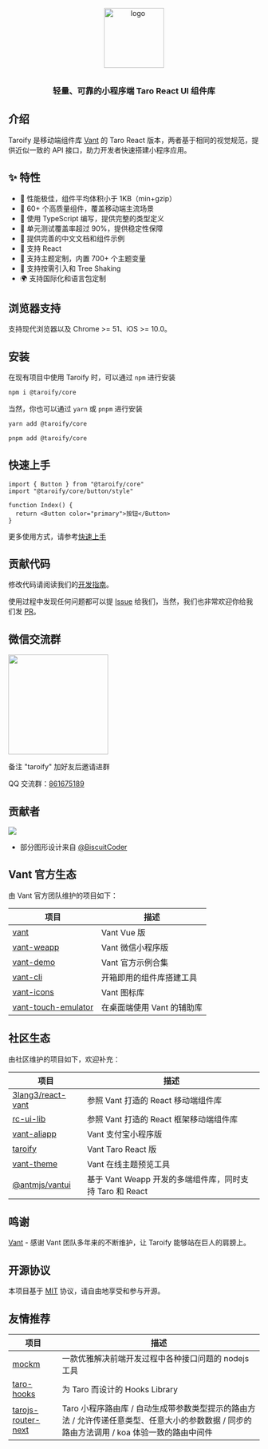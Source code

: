 <p align="center">
  <img alt="logo" src="https://img.yzcdn.cn/vant/logo.png" width="120" style="margin-bottom: 10px;">
</p>
<h3 align="center">轻量、可靠的小程序端 Taro React UI 组件库</h3>

## 介绍

Taroify 是移动端组件库 [Vant](https://github.com/youzan/vant) 的 Taro React 版本，两者基于相同的视觉规范，提供近似一致的 API 接口，助力开发者快速搭建小程序应用。

## ✨ 特性

- 🚀 性能极佳，组件平均体积小于 1KB（min+gzip）
- 💎 60+ 个高质量组件，覆盖移动端主流场景
- 💪 使用 TypeScript 编写，提供完整的类型定义
- 💪 单元测试覆盖率超过 90%，提供稳定性保障
- 📖 提供完善的中文文档和组件示例
- 🍭 支持 React
- 🍭 支持主题定制，内置 700+ 个主题变量
- 🍭 支持按需引入和 Tree Shaking
- 🌍 支持国际化和语言包定制

## 浏览器支持

支持现代浏览器以及 Chrome >= 51、iOS >= 10.0。

## 安装

在现有项目中使用 Taroify 时，可以通过 `npm` 进行安装

```bash
npm i @taroify/core
```

当然，你也可以通过 `yarn` 或 `pnpm` 进行安装

```bash
yarn add @taroify/core

pnpm add @taroify/core
```

## 快速上手

```tsx
import { Button } from "@taroify/core"
import "@taroify/core/button/style"

function Index() {
  return <Button color="primary">按钮</Button>
}
```

更多使用方式，请参考[快速上手](https://taroify.gitee.io/taroify.com/quickstart/)

## 贡献代码

修改代码请阅读我们的[开发指南](https://taroify.gitee.io/taroify.com/contribution/)。

使用过程中发现任何问题都可以提 [Issue](https://github.com/mallfoundry/taroify/issues)
给我们，当然，我们也非常欢迎你给我们发 [PR](https://github.com/mallfoundry/taroify/pulls)。

## 微信交流群

<img src="https://raw.githubusercontent.com/mallfoundry/taroify/main/wechat-qrcode.png" width="200" style="width: 200px; height: 200px;"  />

<p>备注 "taroify" 加好友后邀请进群</p>

QQ 交流群：[861675189](https://jq.qq.com/?_wv=1027&k=G4Bvbk6B)

## 贡献者

<a href="https://github.com/mallfoundry/taroify/graphs/contributors">
  <img src="https://opencollective.com/taroify/contributors.svg?width=890&button=false"/>
</a>

- 部分图形设计来自 [@BiscuitCoder](https://uyyu.xyz/)

## Vant 官方生态

由 Vant 官方团队维护的项目如下：

| 项目                                                                                        | 描述                       |
| ------------------------------------------------------------------------------------------- | -------------------------- |
| [vant](https://github.com/youzan/vant)                                                      | Vant Vue 版                |
| [vant-weapp](https://github.com/youzan/vant-weapp)                                          | Vant 微信小程序版          |
| [vant-demo](https://github.com/youzan/vant-demo)                                            | Vant 官方示例合集          |
| [vant-cli](https://github.com/youzan/vant/tree/dev/packages/vant-cli)                       | 开箱即用的组件库搭建工具   |
| [vant-icons](https://github.com/youzan/vant/tree/dev/packages/vant-icons)                   | Vant 图标库                |
| [vant-touch-emulator](https://github.com/youzan/vant/tree/dev/packages/vant-touch-emulator) | 在桌面端使用 Vant 的辅助库 |

## 社区生态

由社区维护的项目如下，欢迎补充：

| 项目                                                      | 描述                                                     |
| --------------------------------------------------------- | -------------------------------------------------------- |
| [3lang3/react-vant](https://github.com/3lang3/react-vant) | 参照 Vant 打造的 React 移动端组件库                      |
| [rc-ui-lib](https://github.com/rancui/rc-ui-lib)          | 参照 Vant 打造的 React 框架移动端组件库                  |
| [vant-aliapp](https://github.com/ant-move/Vant-Aliapp)    | Vant 支付宝小程序版                                      |
| [taroify](https://gitee.com/mallfoundry/taroify)          | Vant Taro React 版                                       |
| [vant-theme](https://github.com/Aisen60/vant-theme)       | Vant 在线主题预览工具                                    |
| [@antmjs/vantui](https://github.com/antmjs/vantui)        | 基于 Vant Weapp 开发的多端组件库，同时支持 Taro 和 React |

## 鸣谢

[Vant](https://github.com/youzan/vant) - 感谢 Vant 团队多年来的不断维护，让 Taroify 能够站在巨人的肩膀上。

## 开源协议

本项目基于 [MIT](https://zh.wikipedia.org/wiki/MIT%E8%A8%B1%E5%8F%AF%E8%AD%89) 协议，请自由地享受和参与开源。

## 友情推荐

| 项目                                                                 | 描述                                                                                                                                        |
| -------------------------------------------------------------------- | ------------------------------------------------------------------------------------------------------------------------------------------- |
| [mockm](https://github.com/wll8/mockm)                               | 一款优雅解决前端开发过程中各种接口问题的 nodejs 工具                                                                                        |
| [taro-hooks](https://github.com/innocces/taro-hooks)                 | 为 Taro 而设计的 Hooks Library                                                                                                              |
| [tarojs-router-next](https://github.com/lblblong/tarojs-router-next) | Taro 小程序路由库 / 自动生成带参数类型提示的路由方法 / 允许传递任意类型、任意大小的参数数据 / 同步的路由方法调用 / koa 体验一致的路由中间件 |
